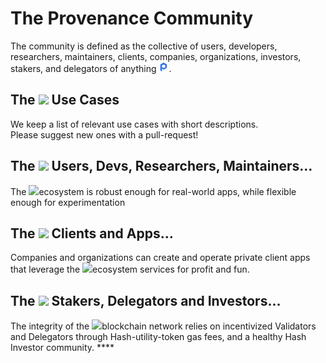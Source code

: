 # The Provenance Community

The community is defined as the collective of users, developers, researchers, maintainers, clients, companies, organizations, investors, stakers, and delegators of anything ![](../../.gitbook/assets/image%20%2818%29.png).

## **The** ![](https://lh4.googleusercontent.com/-IZrIjZMRfH3tGhty3uyiwFufx6pRgO4zuRz1eAxnlKg0rdkq2nH14gs0QqzPkM37WWpcO9M8tuX7k5WVJhyHUtJ-MzDh91C7F_BDGvHjGDtJYCfr2KYql1b35R7pKVyUBFUhas5) **Use Cases**

We keep a list of relevant use cases with short descriptions.  
Please suggest new ones with a pull-request!

## **The** ![](https://lh4.googleusercontent.com/-IZrIjZMRfH3tGhty3uyiwFufx6pRgO4zuRz1eAxnlKg0rdkq2nH14gs0QqzPkM37WWpcO9M8tuX7k5WVJhyHUtJ-MzDh91C7F_BDGvHjGDtJYCfr2KYql1b35R7pKVyUBFUhas5) **Users, Devs, Researchers, Maintainers…**

The ![](https://lh3.googleusercontent.com/GKRLXt0F9C6JZdDOh2AA56fAL8Cije_m2JGCuU5660t7evD2wZe0Tf2234xT10sawez1X_SNIRmzInNQvu1QeGWeYiJweI2Du1ev2rCrVbOOfaTgCKMzN5GOM4Iux6limOv8U-b0)ecosystem is robust enough for real-world apps, while flexible enough for experimentation

## **The** ![](https://lh3.googleusercontent.com/QobCtNx1hbxzZJcIwmriw-E3lErQwomFKAPfkIwx76xHtNyTCICakpK1zywZobQ7ZYFVu8bM7KPl86GTuVihuL8oYeh6W2_ncIL8tfdVsA5bvFcWR9028baFI1IdNDga1QNMDzha) **Clients and Apps…**

Companies and organizations can create and operate private client apps that leverage the ![](https://lh4.googleusercontent.com/ZQleoexHBIpjntoXHyyoRZ0J9y0gSIjrzE1_fe0QWQfsEmIO77Mj7IM5INQlSE1peZGxclye-4hCZ0pXy1t4AbKtkDTDlpv6v2yuvfuCyy_5h33ni1rGEOSgY_2iaphsJQ3dVktj)ecosystem services for profit and fun.

## **The** ![](https://lh6.googleusercontent.com/LXZv2QPnY-13c5F-6U4rl0XwgZHkTRVHBsyhh-QMnB5f-j1EsCw-z9n5X4sumRI1rD3L7VLFIZC-Mzy8wIjea3HjjUI-cMZmnUwFQ4y-WMKfReJUG0MJ11CESycDCy1VMo7VX_XT) **Stakers, Delegators and Investors…**

The integrity of the ![](https://lh6.googleusercontent.com/LXZv2QPnY-13c5F-6U4rl0XwgZHkTRVHBsyhh-QMnB5f-j1EsCw-z9n5X4sumRI1rD3L7VLFIZC-Mzy8wIjea3HjjUI-cMZmnUwFQ4y-WMKfReJUG0MJ11CESycDCy1VMo7VX_XT)blockchain network relies on incentivized Validators and Delegators through Hash-utility-token gas fees, and a healthy Hash Investor community. ****


